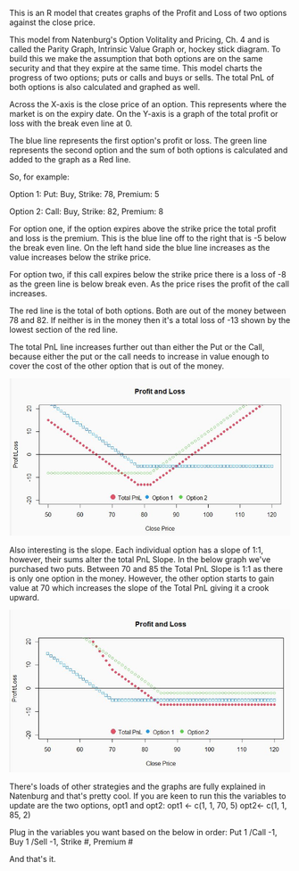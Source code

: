 
This is an R model that creates graphs of the Profit and Loss of two options against the close price. 

This model from Natenburg's Option Volitality and Pricing, Ch. 4 and is called the Parity Graph, Intrinsic Value Graph or, hockey stick diagram. To build this we make the assumption that both options are on the same security and that they expire at the same time. This model charts the progress of two options; puts or calls and buys or sells. The total PnL of both options is also calculated and graphed as well.

Across the X-axis is the close price of an option. This represents where the market is on the expiry date. On the Y-axis is a graph of the total profit or loss with the break even line at 0.

The blue line represents the first option's profit or loss. The green line represents the second option and the sum of both options is calculated and added to the graph as a Red line. 

So, for example: 

Option 1:
Put: Buy,
Strike: 78,
Premium: 5

Option 2:
Call: Buy,
Strike: 82,
Premium: 8

For option one, if the option expires above the strike price the total profit and loss is the premium. This is the blue line off to the right that is -5 below the break even line. On the left hand side the blue line increases as the value increases below the strike price. 

For option two, if this call expires below the strike price there is a loss of -8 as the green line is below break even. As the price rises the profit of the call increases. 

The red line is the total of both options. Both are out of the money between 78 and 82. If neither is in the money then it's a total loss of -13 shown by the lowest section of the red line. 

The total PnL line increases further out than either the Put or the Call, because either the put or the call needs to increase in value enough to cover the cost of the other option that is out of the money. 

![test](https://github.com/JP-Anthony/option_strategy/blob/master/put785_call828.JPG?raw=true)

Also interesting is the slope. Each individual option has a slope of 1:1, however, their sums alter the total PnL Slope. In the below graph we've purchased two puts. Between 70 and 85 the Total PnL Slope is 1:1 as there is only one option in the money. However, the other option starts to gain value at 70 which increases the slope of the Total PnL giving it a crook upward. 

![test](https://github.com/JP-Anthony/option_strategy/blob/master/twoputs.JPG?raw=true)

There's loads of other strategies and the graphs are fully explained in Natenburg and that's pretty cool. If you are keen to run this the variables to update are the two options, opt1 and opt2:
opt1 <- c(1, 1, 70, 5)
opt2<- c(1, 1, 85, 2)

Plug in the variables you want based on the below in order:
Put 1 /Call -1,
Buy 1 /Sell -1,
Strike #,
Premium #

And that's it. 

